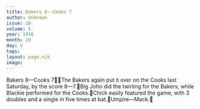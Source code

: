 ```yaml
---
title: Bakers 8--Cooks 7
author: Unknown
issue: 10
volume: 5
year: 1916
month: 19
day: V
tags:
layout: page.njk
image:
---
```

Bakers 8—Cooks 7The Bakers again put it over on the Cooks last Saturday, by the score 8—7.Big John did the twirling for the Bakers, while Blackie performed for the Cooks.Chick easily featured the game, with 3 doubles and a single in five times at bat.Umpire—Mack.
